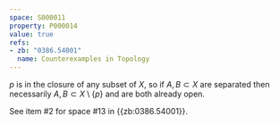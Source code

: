 ```yaml
---
space: S000011
property: P000014
value: true
refs:
- zb: "0386.54001"
  name: Counterexamples in Topology
---
```


$p$ is in the closure of any subset of $X$, so if $A,B \subset X$ are separated then necessarily $A,B \subset X \setminus \{p\}$ and are both already open.

See item #2 for space #13 in {{zb:0386.54001}}.
